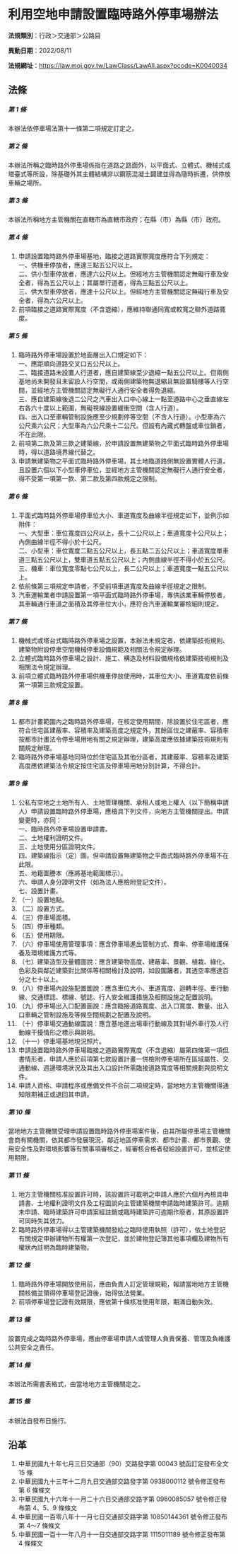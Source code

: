 # 利用空地申請設置臨時路外停車場辦法

**法規類別**：行政＞交通部＞公路目

**異動日期**：2022/08/11  

**法規網址**：https://law.moj.gov.tw/LawClass/LawAll.aspx?pcode=K0040034





## 法條
##### 第 1 條
本辦法依停車場法第十一條第二項規定訂定之。

##### 第 2 條
本辦法所稱之臨時路外停車場係指在道路之路面外，以平面式、立體式、機械式或塔臺式等所設，除基礎外其主體結構非以鋼筋混凝土闢建並得為隨時拆遷，供停放車輛之場所。

##### 第 3 條
本辦法所稱地方主管機關在直轄市為直轄市政府；在縣（市）為縣（市）政府。

##### 第 4 條
1. 申請設置臨時路外停車場基地，臨接之道路實際寬度應符合下列規定：  
一、供機車停放者，應達三點五公尺以上。  
二、供小型車停放者，應達六公尺以上。但經地方主管機關認定無礙行車及安全者，得為五公尺以上；其屬單行道者，得為三點五公尺以上。  
三、供大型車停放者，應達十公尺以上。但經地方主管機關認定無礙行車及安全者，得為六公尺以上。
1. 前項臨接之道路實際寬度（不含退縮），應維持聯通同寬或較寬之聯外道路寬度。

##### 第 5 條
1. 臨時路外停車場設置於地面層出入口規定如下：  
一、應距順向道路交叉口五公尺以上。  
二、臨接道路未設置人行道者，應自建築線至少退縮一點五公尺以上。但兩側基地尚未開發且未留設人行空間，或兩側建築物無退縮且無設置騎樓等人行空間，並經地方主管機關認定無礙行人通行安全者得免退縮。  
三、應自建築線後退二公尺之汽車出入口中心線上一點至道路中心之垂直線左右各六十度以上範圍，無礙視線設置緩衝空間（含人行道）。  
四、出入口至車輛管制設施應至少規劃停等空間（不含人行道）。小型車為六公尺乘六公尺；大型車為六公尺乘十二公尺。但設有內藏式轉盤或車位鎖者，不在此限。
1. 前項第二款及第三款之建築線，於申請設置無建築物之平面式臨時路外停車場時，得以道路境界線代替之。
1. 申請無建築物之平面式臨時路外停車場，其土地臨道路側無設置實體人行道，且設置六個以下小型車停車位，並經地方主管機關認定無礙行人通行安全者，得不受第一項第一款、第二款及第四款規定之限制。

##### 第 6 條
1. 平面式臨時路外停車場停車位大小、車道寬度及曲線半徑規定如下，並例示如附件：  
一、大型車：車位寬度四公尺以上，長十二公尺以上；車道寬度十公尺以上；內側曲線半徑不得小於十公尺。  
二、小型車：車位寬度二點五公尺以上，長五點二五公尺以上；車道寬度單車道三點五公尺以上，雙車道五點五公尺以上；內側曲線半徑不得小於五公尺。  
三、機車：車位寬度零點七公尺以上，長二公尺以上；車道寬度一點五公尺以上。
1. 依前條第三項規定申請者，不受前項車道寬度及曲線半徑規定之限制。
1. 汽車運輸業者申請設置第一項平面式臨時路外停車場，專供該業車輛停放者，其車輛通行車道之面積及其停車位大小，應符合汽車運輸業審核細則規定。

##### 第 7 條
1. 機械式或塔台式臨時路外停車場之設置，本辦法未規定者，依建築技術規則、建築物附設停車空間機械停車設備規範及相關法令規定辦理。
1. 立體式臨時路外停車場之設計、施工、構造及材料設備規格依建築技術規則及相關法令規定辦理。
1. 前項立體式臨時路外停車場供機車停放使用時，其車位大小、車道寬度依前條第一項第三款規定設置。

##### 第 8 條
1. 都市計畫範圍內之臨時路外停車場，在核定使用期間，除設置於住宅區者，應符合住宅區建蔽率、容積率及建築高度之規定外，其餘區位之建蔽率、容積率按都市計畫法令停車場用地有關之規定辦理，建築高度應依據建築技術規則有關規定辦理。
1. 臨時路外停車場基地同時位於住宅區及其他分區者，其建蔽率、容積率及建築高度應依建築法令規定按住宅區及停車場用地分別計算，不得合計。

##### 第 9 條
1. 公私有空地之土地所有人、土地管理機關、承租人或地上權人（以下簡稱申請人）申請設置臨時路外停車場，應檢具下列文件，向地方主管機關提出。申請變更時，亦同：  
一、臨時路外停車場設置申請書。  
二、土地權利證明文件。  
三、土地使用分區證明文件。  
四、建築線指示（定）圖。但申請設置無建築物之平面式臨時路外停車場不在此限。  
五、地籍圖謄本（應將基地範圍標示）。  
六、申請人身分證明文件（如為法人應檢附登記文件）。  
七、設置計畫。
1. （一）設置地點。
1. （二）設置方式。
1. （三）停車場面積。
1. （四）停車種類。
1. （五）使用期限。
1. （六）停車場使用管理事項：應含停車場進出管制方式、費率、停車場維護保養及環境維護方式等。
1. （七）建築造型及量體圖說：應含建築物高度、建蔽率、景觀、植栽、綠化、色彩及與鄰近建築對比關係等相關檢討及說明，如設圍籬者，其透空率應達百分之七十以上。
1. （八）停車場內設施配置圖說：應含車位大小、車道寬度、迴轉半徑、車行動線、交通標誌、標線、號誌、行人安全維護措施及相關設施之配置說明。
1. （九）停車場出入口配置圖說：應含臨接道路寬度、出入口寬度、數量、出入口車輛之管制設施及等候空間規劃之配置及說明。
1. （十）停車場交通動線圖說：應含基地進出場車行動線及其對場外車行及人行動線干擾情形之標示與說明。
1. （十一）停車場基地現況照片。
1. 申請設置臨時路外停車場臨接之道路實際寬度（不含退縮）屬第四條第一項但書情形者，申請人應於前項第七款設置計畫一併檢附停車場所在區域屬性、交通動線、週邊環境狀況及其出入口設計所需臨接道路寬度等相關規劃與說明文件。
1. 申請人資格、申請程序或應備文件不合前二項規定時，當地地方主管機關得通知限期補正或退回其申請。

##### 第 10 條
當地地方主管機關受理申請設置臨時路外停車場案件後，由其所屬停車場主管機關會商有關機關，依其都市發展現況，鄰近地區停車需求、都市計畫、都市景觀、使用安全性及對環境影響等有關事項審核之，經審核合格者發給設置許可，並核定使用期限。

##### 第 11 條
1. 地方主管機關核准設置許可時，該設置許可載明之申請人應於六個月內檢具申請書、土地權利證明文件及工程圖說向主管建築機關申請臨時建築許可。逾期未申請、臨時建築許可申請案經註銷或臨時建築許可逾期作廢者，其原設置許可同時失其效力。
1. 臨時路外停車場得以主管建築機關發給之臨時使用執照（許可），依土地登記有關規定申辦建物所有權第一次登記，並於建物登記簿其他事項欄及建物所有權狀內註明為臨時建築物。

##### 第 12 條
1. 臨時路外停車場開放使用前，應由負責人訂定管理規範，報請當地地方主管機關核備並領得停車場登記證後，始得依法營業。
1. 前項停車場登記證有效期限，應依第十條核准使用年限，期滿自動失效。

##### 第 13 條
設置完成之臨時路外停車場，應由停車場申請人或管理人負責保養、管理及負維護公共安全之責任。

##### 第 14 條
本辦法所需書表格式，由當地地方主管機關定之。

##### 第 15 條
本辦法自發布日施行。

## 沿革
1. 中華民國九十年七月三日交通部（90）交路發字第 00043  號函訂定發布全文 15 條
1. 中華民國九十三年十二月九日交通部交路發字第 093B000112 號令修正發布第 6  條條文
1. 中華民國九十六年十一月二十六日交通部交路字第 0960085057 號令修正發布第 4、5、9  條條文
1. 中華民國一百零八年十一月七日交通部交路字第 10850144361  號令修正發布第 4～7 條條文
1. 中華民國一百十一年八月十一日交通部交路字第 1115011189 號令修正發布第 4  條條文
